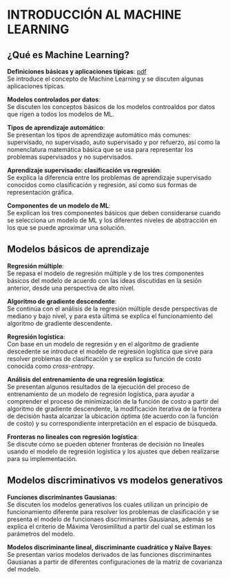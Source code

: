 # INTRODUCCIÓN AL MACHINE LEARNING

## ¿Qué es Machine Learning?  <br/>

**Definiciones básicas y aplicaciones típicas**:  [pdf](https://drive.google.com/file/d/1k8XDXGFka_LWfty32M8BcOT7rFtbpRkS/view?usp=sharing) <br/>Se introduce el concepto de Machine Learning y se discuten algunas aplicaciones típicas.

**Modelos controlados por datos**:   <br/>Se discuten los conceptos básicos de los modelos controaldos por datos que rigen a todos los modelos de ML.

**Tipos de aprendizaje automático**:  <br/> Se presentan los tipos de aprendizaje automático más comunes: supervisado, no supervisado, auto supervisado y por refuerzo, así como la nomenclatura matemática básica que se usa para representar los problemas supervisados y no supervisados.

**Aprendizaje supervisado: clasificación vs regresión**: <br/> Se explica la diferencia entre los problemas de aprendizaje supervisado conocidos como clasificación y regresión, así como sus formas de representación gráfica. 

**Componentes de un modelo de ML**: <br/> Se explican los tres componentes básicos que deben considerarse cuando se selecciona un modelo de ML y los diferentes niveles de abstracción en los que se puede aproximar una solución.


## Modelos básicos de aprendizaje  <br/>

**Regresión múltiple**: <br/> Se repasa el modelo de regresión múltiple y de los tres componentes básicos del modelo de acuerdo con las ideas discutidas en la sesión anterior, desde una perspectiva de alto nivel.

**Algoritmo de gradiente descendente**:  <br/> Se continúa con el análisis de la regresión múltiple desde perspectivas de mediano y bajo nivel, y para esta última se explica el funcionamiento del algoritmo de gradiente descendente.

**Regresión logística**:  <br/> Con base en un modelo de regresión y en el algoritmo de gradiente descedente se introduce el modelo de regresión logística que sirve para resolver problemas de clasificación y se explica su función de costo conocida como <em>cross-entropy</em>.

**Análisis del entrenamiento de una regresión logística**:  <br/> Se presentan algunos resultados de la ejecución del proceso de entrenamiento de un modelo de regresión logística, para ayudar a comprender el proceso de minimización de la función de costo a partir del algoritmo de gradiente descendente, la modificación iterativa de la frontera de decisión hasta alcanzar la ubicación óptima (de acuerdo con la función de costo) y su correspondiente interpretación en el espacio de búsqueda.

**Fronteras no lineales con regresión logística**:  <br/> Se discute cómo se pueden obtener fronteras de decisión no lineales usando el modelo de regresión logística y los ajustes que deben realizarse para su implementación.

## Modelos discriminativos vs modelos generativos   <br/>

**Funciones discriminantes Gausianas**: <br/> Se discuten los modelos generativos los cuales utilizan un principio de funcionamiento diferente para resolver los problemas de clasificación y se presenta el modelo de funcionaes discriminantes Gausianas, además se explica el criterio de Máxima Verosimilitud a partir del cual se estiman los parámetros del modelo.

**Modelos discriminante lineal, discriminante cuadrático y Naïve Bayes**:  <br/> Se presentan varios modelos derivados de las funciones discriminantes Gausianas a partir de diferentes configuraciones de la matriz de covarianza del modelo.
